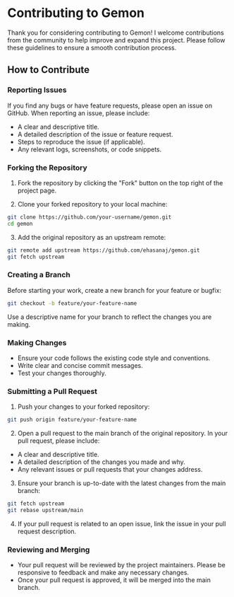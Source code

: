 # Contributing to Gemon

Thank you for considering contributing to Gemon! I welcome contributions from the community to help improve and expand this project. Please follow these guidelines to ensure a smooth contribution process.

## How to Contribute

### Reporting Issues

If you find any bugs or have feature requests, please open an issue on GitHub. When reporting an issue, please include:

* A clear and descriptive title.
* A detailed description of the issue or feature request.
* Steps to reproduce the issue (if applicable).
* Any relevant logs, screenshots, or code snippets.

### Forking the Repository

1. Fork the repository by clicking the "Fork" button on the top right of the project page.

2. Clone your forked repository to your local machine:

```sh
git clone https://github.com/your-username/gemon.git
cd gemon
```

3. Add the original repository as an upstream remote:

```sh
git remote add upstream https://github.com/ehasanaj/gemon.git
git fetch upstream
```

### Creating a Branch

Before starting your work, create a new branch for your feature or bugfix:

```sh
git checkout -b feature/your-feature-name
```

Use a descriptive name for your branch to reflect the changes you are making.

### Making Changes

* Ensure your code follows the existing code style and conventions.
* Write clear and concise commit messages.
* Test your changes thoroughly.

### Submitting a Pull Request

1. Push your changes to your forked repository:

```sh
git push origin feature/your-feature-name
```

2. Open a pull request to the main branch of the original repository. In your pull request, please include:

* A clear and descriptive title.
* A detailed description of the changes you made and why.
* Any relevant issues or pull requests that your changes address.

3. Ensure your branch is up-to-date with the latest changes from the main branch:

```sh
git fetch upstream
git rebase upstream/main
```

4. If your pull request is related to an open issue, link the issue in your pull request description.

### Reviewing and Merging

* Your pull request will be reviewed by the project maintainers. Please be responsive to feedback and make any necessary changes.
* Once your pull request is approved, it will be merged into the main branch.
